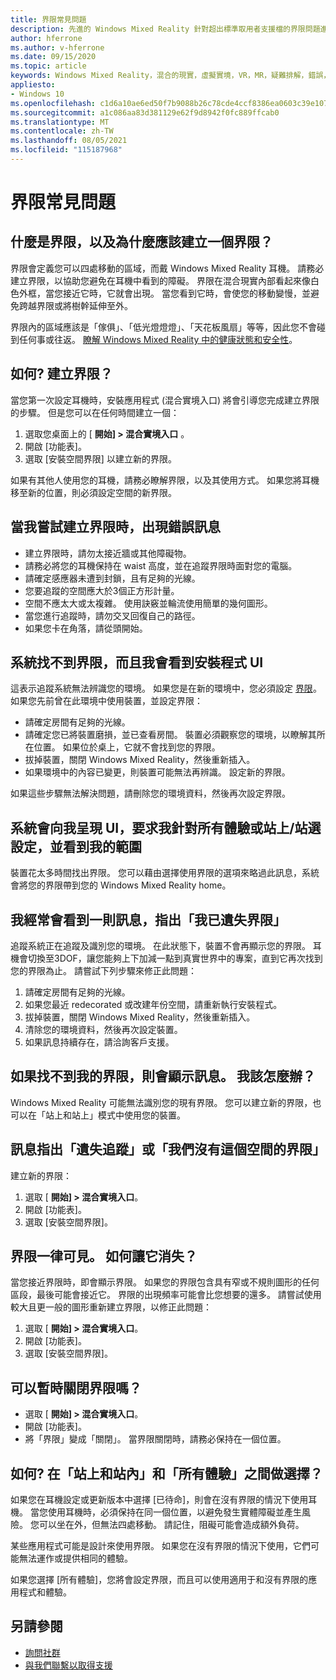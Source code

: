 ```yaml
---
title: 界限常見問題
description: 先進的 Windows Mixed Reality 針對超出標準取用者支援檔的界限問題進行疑難排解。
author: hferrone
ms.author: v-hferrone
ms.date: 09/15/2020
ms.topic: article
keywords: Windows Mixed Reality，混合的現實，虛擬實境，VR，MR，疑難排解，錯誤，說明，支援，界限
appliesto:
- Windows 10
ms.openlocfilehash: c1d6a10ae6ed50f7b9088b26c78cde4ccf8386ea0603c39e107ed23910db9308
ms.sourcegitcommit: a1c086aa83d381129e62f9d8942f0fc889ffcab0
ms.translationtype: MT
ms.contentlocale: zh-TW
ms.lasthandoff: 08/05/2021
ms.locfileid: "115187968"
---
```

# <a name="boundary-faqs"></a>界限常見問題

## <a name="whats-a-boundary-and-why-should-i-create-one"></a>什麼是界限，以及為什麼應該建立一個界限？

界限會定義您可以四處移動的區域，而戴 Windows Mixed Reality 耳機。 請務必建立界限，以協助您避免在耳機中看到的障礙。 界限在混合現實內部看起來像白色外框，當您接近它時，它就會出現。 當您看到它時，會使您的移動變慢，並避免跨越界限或將樹幹延伸至外。

界限內的區域應該是「傢俱」、「低光燈燈燈」、「天花板風扇」等等，因此您不會碰到任何事或往返。 [瞭解 Windows Mixed Reality 中的健康狀態和安全性](wmr-health-safety-comfort.md)。

## <a name="how-do-i-create-a-boundary"></a>如何? 建立界限？

當您第一次設定耳機時，安裝應用程式 (混合實境入口) 將會引導您完成建立界限的步驟。 但是您可以在任何時間建立一個：

1. 選取您桌面上的 [ **開始] > 混合實境入口** 。
2. 開啟 [功能表]。
3. 選取 [安裝空間界限] 以建立新的界限。

如果有其他人使用您的耳機，請務必瞭解界限，以及其使用方式。 如果您將耳機移至新的位置，則必須設定空間的新界限。

## <a name="i-get-an-error-message-when-i-try-to-create-a-boundary"></a>當我嘗試建立界限時，出現錯誤訊息

* 建立界限時，請勿太接近牆或其他障礙物。
* 請務必將您的耳機保持在 waist 高度，並在追蹤界限時面對您的電腦。
* 請確定感應器未遭到封鎖，且有足夠的光線。
* 您要追蹤的空間應大於3個正方形計量。
* 空間不應太大或太複雜。 使用訣竅並輪流使用簡單的幾何圖形。
* 當您進行追蹤時，請勿交叉回復自己的路徑。
* 如果您卡在角落，請從頭開始。

## <a name="the-system-cannot-find-the-boundary-and-im-being-presented-with-setup-ui"></a>系統找不到界限，而且我會看到安裝程式 UI

這表示追蹤系統無法辨識您的環境。 如果您是在新的環境中，您必須設定 [界限](set-up-windows-mixed-reality.md#set-up-your-room-boundary)。
如果您先前曾在此環境中使用裝置，並設定界限：

* 請確定房間有足夠的光線。
* 請確定您已將裝置磨損，並已查看房間。 裝置必須觀察您的環境，以瞭解其所在位置。 如果位於桌上，它就不會找到您的界限。
* 拔掉裝置，關閉 Windows Mixed Reality，然後重新插入。
* 如果環境中的內容已變更，則裝置可能無法再辨識。 設定新的界限。

如果這些步驟無法解決問題，請刪除您的環境資料，然後再次設定界限。

## <a name="the-system-is-presenting-me-with-ui-that-asks-me-to-choose-setup-for-all-experiences-or-seatedstanding-and-i-see-my-bounds"></a>系統會向我呈現 UI，要求我針對所有體驗或站上/站選設定，並看到我的範圍

裝置花太多時間找出界限。 您可以藉由選擇使用界限的選項來略過此訊息，系統會將您的界限帶到您的 Windows Mixed Reality home。

## <a name="i-often-see-a-message-saying-ive-lost-my-bounds"></a>我經常會看到一則訊息，指出「我已遺失界限」

追蹤系統正在追蹤及識別您的環境。 在此狀態下，裝置不會再顯示您的界限。 耳機會切換至3DOF，讓您能夠上下加減一點到真實世界中的專案，直到它再次找到您的界限為止。 請嘗試下列步驟來修正此問題：

1. 請確定房間有足夠的光線。
2. 如果您最近 redecorated 或改建年份空間，請重新執行安裝程式。
3. 拔掉裝置，關閉 Windows Mixed Reality，然後重新插入。
4. 清除您的環境資料，然後再次設定裝置。
5. 如果訊息持續存在，請洽詢客戶支援。

## <a name="a-message-says-my-boundary-cant-be-found-what-should-i-do"></a>如果找不到我的界限，則會顯示訊息。 我該怎麼辦？

Windows Mixed Reality 可能無法識別您的現有界限。 您可以建立新的界限，也可以在「站上和站上」模式中使用您的裝置。

## <a name="a-message-says-lost-tracking-or-we-dont-have-a-boundary-for-this-space"></a>訊息指出「遺失追蹤」或「我們沒有這個空間的界限」

建立新的界限：

1. 選取 [ **開始] > 混合實境入口**。
2. 開啟 [功能表]。
3. 選取 [安裝空間界限]。

## <a name="the-boundary-is-always-visible-how-can-i-make-it-go-away"></a>界限一律可見。 如何讓它消失？

當您接近界限時，即會顯示界限。 如果您的界限包含具有窄或不規則圖形的任何區段，最後可能會接近它。 界限的出現頻率可能會比您想要的還多。 請嘗試使用較大且更一般的圖形重新建立界限，以修正此問題：

1. 選取 [ **開始] > 混合實境入口**。
2. 開啟 [功能表]。
3. 選取 [安裝空間界限]。

## <a name="can-i-turn-off-the-boundary-temporarily"></a>可以暫時關閉界限嗎？

* 選取 [ **開始] > 混合實境入口**。
* 開啟 [功能表]。
* 將「界限」變成「關閉」。 當界限關閉時，請務必保持在一個位置。

## <a name="how-do-i-choose-between-seated-and-standing-and-all-experiences"></a>如何? 在「站上和站內」和「所有體驗」之間做選擇？

如果您在耳機設定或更新版本中選擇 [已待命]，則會在沒有界限的情況下使用耳機。 當您使用耳機時，必須保持在同一個位置，以避免發生實體障礙並產生風險。 您可以坐在外，但無法四處移動。 請記住，阻礙可能會造成額外負荷。

某些應用程式可能是設計來使用界限。 如果您在沒有界限的情況下使用，它們可能無法運作或提供相同的體驗。

如果您選擇 [所有體驗]，您將會設定界限，而且可以使用適用于和沒有界限的應用程式和體驗。

## <a name="see-also"></a>另請參閱

* [詢問社群](https://answers.microsoft.com)
* [與我們聯繫以取得支援](https://support.microsoft.com/contactus/)